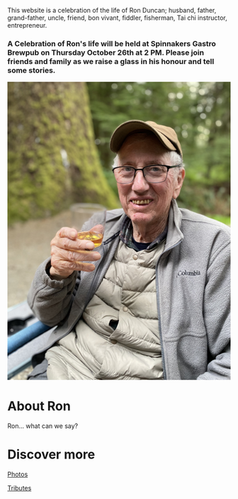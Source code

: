 This website is a celebration of the life of Ron Duncan; husband, father, grand-father, uncle, friend, bon vivant, fiddler, fisherman, Tai chi instructor, entrepreneur.

### A Celebration of Ron's life will be held at Spinnakers Gastro Brewpub on Thursday October 26th at 2 PM. Please join friends and family as we raise a glass in his honour and tell some stories. 

<img src="./assets/ronduncan036.png" alt="Ron and a glass of wine"/>

# About Ron

Ron... what can we say?

# Discover more

[Photos](./photos)

[Tributes](./tributes)
